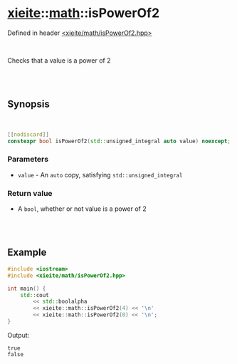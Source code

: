 # [xieite](../xieite.md)::[math](../math.md)::isPowerOf2
Defined in header [<xieite/math/isPowerOf2.hpp>](../../include/xieite/math/isPowerOf2.hpp)

<br/>

Checks that a value is a power of 2

<br/><br/>

## Synopsis

<br/>

```cpp
[[nodiscard]]
constexpr bool isPowerOf2(std::unsigned_integral auto value) noexcept;
```
### Parameters
- `value` - An `auto` copy, satisfying `std::unsigned_integral`
### Return value
- A `bool`, whether or not value is a power of 2

<br/><br/>

## Example
```cpp
#include <iostream>
#include <xieite/math/isPowerOf2.hpp>

int main() {
	std::cout
		<< std::boolalpha
		<< xieite::math::isPowerOf2(4) << '\n'
		<< xieite::math::isPowerOf2(0) << '\n';
}
```
Output:
```
true
false
```
